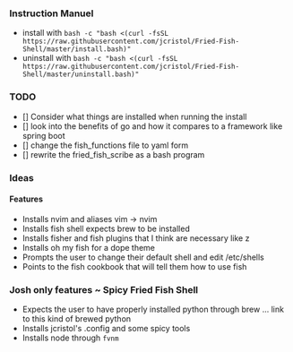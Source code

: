 ### Instruction Manuel

- install with `bash -c "bash <(curl -fsSL https://raw.githubusercontent.com/jcristol/Fried-Fish-Shell/master/install.bash)"`
- uninstall with `bash -c "bash <(curl -fsSL https://raw.githubusercontent.com/jcristol/Fried-Fish-Shell/master/uninstall.bash)"`


### TODO

- [] Consider what things are installed when running the install
- [] look into the benefits of go and how it compares to a framework like spring boot
- [] change the fish_functions file to yaml form
- [] rewrite the fried_fish_scribe as a bash program

### Ideas
#### Features
- Installs nvim and aliases vim -> nvim
- Installs fish shell expects brew to be installed
- Installs fisher and fish plugins that I think are necessary like z
- Installs oh my fish for a dope theme 
- Prompts the user to change their default shell and edit /etc/shells
- Points to the fish cookbook that will tell them how to use fish

### Josh only features ~ Spicy Fried Fish Shell
- Expects the user to have properly installed python through brew ... link to this kind of brewed python
- Installs jcristol's .config and some spicy tools
- Installs node through `fvnm`
